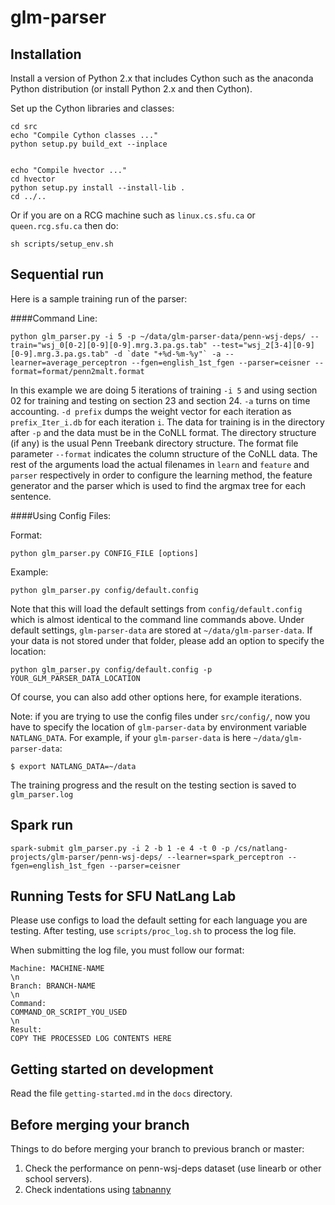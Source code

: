 glm-parser
==========

Installation
-----------

Install a version of Python 2.x that includes Cython such as the anaconda Python distribution (or install Python 2.x and then Cython).

Set up the Cython libraries and classes:

    cd src
    echo "Compile Cython classes ..."
    python setup.py build_ext --inplace


    echo "Compile hvector ..."
    cd hvector
    python setup.py install --install-lib .
    cd ../..

Or if you are on a RCG machine such as `linux.cs.sfu.ca` or `queen.rcg.sfu.ca` then do:

    sh scripts/setup_env.sh    

Sequential run
----------

Here is a sample training run of the parser:

####Command Line:

    python glm_parser.py -i 5 -p ~/data/glm-parser-data/penn-wsj-deps/ --train="wsj_0[0-2][0-9][0-9].mrg.3.pa.gs.tab" --test="wsj_2[3-4][0-9][0-9].mrg.3.pa.gs.tab" -d `date "+%d-%m-%y"` -a --learner=average_perceptron --fgen=english_1st_fgen --parser=ceisner --format=format/penn2malt.format


In this example we are doing 5 iterations of training `-i 5` and using section 02 for training and testing on section 23 and section 24.
`-a` turns on time accounting.
`-d prefix` dumps the weight vector for each iteration as `prefix_Iter_i.db` for each iteration `i`.
The data for training is in the directory after `-p` and the data must be in the CoNLL format. The directory structure (if any) is the usual Penn Treebank directory structure. The format file parameter `--format` indicates the column structure of the CoNLL data.
The rest of the arguments load the actual filenames in `learn` and `feature` and `parser` respectively in order to configure the learning method, the feature generator and the parser which is used to find the argmax tree for each sentence.

####Using Config Files:



Format:

	python glm_parser.py CONFIG_FILE [options]

Example:

	python glm_parser.py config/default.config

Note that this will load the default settings from `config/default.config` which is almost identical to the command line commands above. Under default settings, `glm-parser-data` are stored at `~/data/glm-parser-data`. If your data is not stored under that folder, please add an option to specify the location:

	python glm_parser.py config/default.config -p YOUR_GLM_PARSER_DATA_LOCATION

Of course, you can also add other options here, for example iterations.

Note: if you are trying to use the config files under `src/config/`, now you have to specify the location of `glm-parser-data` by environment variable `NATLANG_DATA`. For example, if your `glm-parser-data` is here `~/data/glm-parser-data`:

    $ export NATLANG_DATA=~/data

The training progress and the result on the testing section is saved to `glm_parser.log`

Spark run
---------

    spark-submit glm_parser.py -i 2 -b 1 -e 4 -t 0 -p /cs/natlang-projects/glm-parser/penn-wsj-deps/ --learner=spark_perceptron --fgen=english_1st_fgen --parser=ceisner

Running Tests for SFU NatLang Lab
----------------

Please use configs to load the default setting for each language you are testing. After testing, use `scripts/proc_log.sh` to process the log file.

When submitting the log file, you must follow our format:

	Machine: MACHINE-NAME
	\n
	Branch: BRANCH-NAME
	\n
	Command:
	COMMAND_OR_SCRIPT_YOU_USED
	\n
	Result:
	COPY THE PROCESSED LOG CONTENTS HERE

Getting started on development
----------------

Read the file `getting-started.md` in the `docs` directory.

Before merging your branch
-----------------

Things to do before merging your branch to previous branch or master:

1. Check the performance on penn-wsj-deps dataset (use linearb or other school servers).
1. Check indentations using [tabnanny](https://pymotw.com/2/tabnanny)
